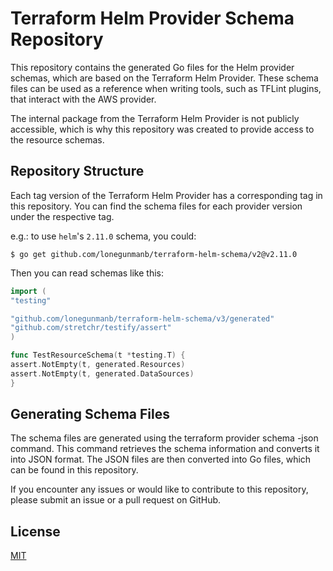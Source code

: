 # Terraform Helm Provider Schema Repository

This repository contains the generated Go files for the Helm provider schemas, which are based on the Terraform Helm Provider. These schema files can be used as a reference when writing tools, such as TFLint plugins, that interact with the AWS provider.

The internal package from the Terraform Helm Provider is not publicly accessible, which is why this repository was created to provide access to the resource schemas.

## Repository Structure

Each tag version of the Terraform Helm Provider has a corresponding tag in this repository. You can find the schema files for each provider version under the respective tag.

e.g.: to use `helm`'s `2.11.0` schema, you could:

```shell
$ go get github.com/lonegunmanb/terraform-helm-schema/v2@v2.11.0
```

Then you can read schemas like this:

```go
import (
"testing"

"github.com/lonegunmanb/terraform-helm-schema/v3/generated"
"github.com/stretchr/testify/assert"
)

func TestResourceSchema(t *testing.T) {
assert.NotEmpty(t, generated.Resources)
assert.NotEmpty(t, generated.DataSources)
}
```

## Generating Schema Files

The schema files are generated using the terraform provider schema -json command. This command retrieves the schema information and converts it into JSON format. The JSON files are then converted into Go files, which can be found in this repository.

If you encounter any issues or would like to contribute to this repository, please submit an issue or a pull request on GitHub.

## License

[MIT](LICENSE)
